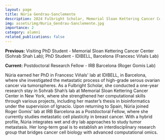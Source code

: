 ```yaml
---
layout: page
title: Núria Gendrau-Sanclemente
description: 2024 Fulbright Scholar, Memorial Sloan Kettering Cancer Center
img: assets/img/Nuria_Gendrau-Sanclemente.jpg
importance: 2
category: alumni
related_publications: false
---
```


**Previous:** Visiting PhD Student - Memorial Sloan Kettering Cancer Center (Sohrab Shah Lab); PhD Student - IDIBELL, Barcelona (Francesc Viñals Lab)

**Current:** Postdoctoral Research Fellow - IRB Barcelona (Roger Gomis Lab)

Núria earned her PhD in Francesc Viñals' lab at IDIBELL, in Barcelona, where she investigated the metastatic process of high-grade serous ovarian cancer via tumorspheres. As a Fulbright Scholar, she conducted a one-year research stay in Sohrab Shah’s lab at Memorial Sloan Kettering Cancer Center in New York, where she strengthened her computational skills through various projects, including her master’s thesis in bioinformatics under the supervision of Ignacio. Upon returning to Spain, Núria joined Roger Gomis' lab at IRB Barcelona as a Postdoctoral Fellow, where she currently studies metastatic cell plasticity in breast cancer. With a hybrid profile, Núria integrates wet and dry lab approaches to study tumor metastasis. Her long-term goal is to establish an interdisciplinary research group that bridges cancer cell biology with advanced computational omics.